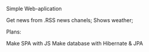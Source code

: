 Simple Web-aplication

Get news from .RSS news chanels;
Shows weather;


Plans:

Make SPA with JS
Make database with Hibernate & JPA
